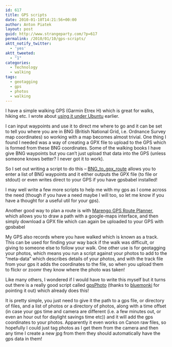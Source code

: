 ```yaml
---
id: 617
title: GPS scripts
date: 2010-01-10T14:21:56+00:00
author: Anton Piatek
layout: post
guid: http://www.strangeparty.com/?p=617
permalink: /2010/01/10/gps-scripts/
aktt_notify_twitter:
  - 'yes'
aktt_tweeted:
  - "1"
categories:
  - Technology
  - walking
tags:
  - geotagging
  - gps
  - photos
  - walking
---
```

I have a simple walking GPS (Garmin Etrex H) which is great for walks, hiking etc. I wrote about [using it under Ubuntu](http://www.strangeparty.com/2009/11/09/garmin-etrex-h-on-ubuntu/) earlier.

I can input waypoints and use it to direct me where to go and it can be set to tell you where you are in BNG (British National Grid, i.e. Ordnance Survey map coordinates) so working with a map becomes almost trivial. One thing I found I needed was a way of creating a GPX file to upload to the GPS which is formed from these BNG coordinates. Some of the walking books I have give BNG waypoints but you can&#8217;t just upload that data into the GPS (unless someone knows better? I never got it to work).

So I set out writing a script to do this &#8211; [BNG\_to\_gpx_route](﻿http://github.com/antonpiatek/gps/tree/master/BNG_to_gpx_route/) allows you to enter a list of BNG waypoints and it either outputs the GPX file (to file or stdout) or even writes direct to your GPS if you have gpsbabel installed!

I may well write a few more scripts to help me with my gps as I come across the need (though if you have a need maybe I will too, so let me know if you have a thought for a useful util for your gps).

Another good way to plan a route is with [Marengo GPS Route Planner](http://www.marengo-ltd.com/map/), which allows you to draw a path with a google-maps interface, and then simply download a GPX file which can again be uploaded to your GPS with gpsbabel

My GPS also records where you have walked which is known as a track. This can be used for finding your way back if the walk was difficult, or giving to someone else to follow your walk. One other use is for geotagging your photos, which means you run a script against your photos to add to the &#8220;meta-data&#8221; which describes details of your photos, and with the track file from your gps it adds the coordinates to the file, so when you upload them to flickr or zoomr they know where the photo was taken!

Like many others, I wondered if I would have to write this myself but it turns out there is a really good script called [gpsPhoto](http://www.carto.net/projects/photoTools/gpsPhoto/) (thanks to [bluemonki](http://blog.bluemonki.net/2008/07/16/how-to-automaticallyautomagically-geotag-your-photos-using-open-source-stuffs/) for pointing it out) which already does this!

It is pretty simple, you just need to give it the path to a gps file, or directory of files, and a list of photos or a directory of photos, along with a time offset (in case your gps time and camera are different (i.e. a few minutes out, or even an hour out for daylight savings time etc)) and it will add the gps coordinates to your photos. Apparently it even works on Canon raw files, so hopefully I could just tag photos as I get them from the camera and then any time I create a new jpg from them they should automatically have the gps data in them!